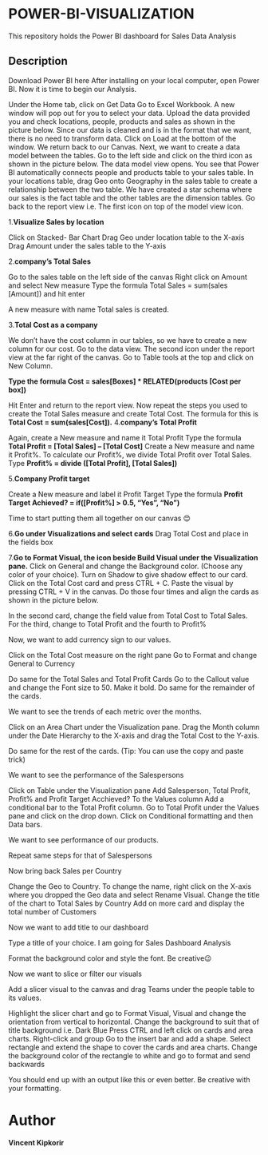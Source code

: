 # POWER-BI-VISUALIZATION
This repository holds the Power BI dashboard for Sales Data Analysis
## Description
Download Power BI here
After installing on your local computer, open Power BI.
Now it is time to begin our Analysis.

Under the Home tab, click on Get Data
Go to Excel Workbook. A new window will pop out for you to select your data.
Upload the data provided you and check locations, people, products and sales as shown in the picture below.
Since our data is cleaned and is in the format that we want, there is no need to transform data. Click on Load at the bottom of the window.
We return back to our Canvas. Next, we want to create a data model between the tables.
Go to the left side and click on the third icon as shown in the picture below.
The data model view opens. You see that Power BI automatically connects people and products table to your sales table.
In your locations table, drag Geo onto Geography in the sales table to create a relationship between the two table.
We have created a star schema where our sales is the fact table and the other tables are the dimension tables.
Go back to the report view i.e. The first icon on top of the model view icon.


1.**Visualize Sales by location**

Click on Stacked- Bar Chart
Drag Geo under location table to the X-axis
Drag Amount under the sales table to the Y-axis




2.**company’s Total Sales**

Go to the sales table on the left side of the canvas
Right click on Amount and select New measure
Type the formula Total Sales = sum(sales [Amount]) and hit enter


A new measure with name Total sales is created.




3.**Total Cost as a company**

We don’t have the cost column in our tables, so we have to create a new column for our cost.
Go to the data view. The second icon under the report view at the far right of the canvas.
Go to Table tools at the top and click on New Column.


**Type the formula Cost = sales[Boxes] * RELATED(products [Cost per box])**


Hit Enter and return to the report view.
Now repeat the steps you used to create the Total Sales measure and create Total Cost. The formula for this is **Total Cost = sum(sales[Cost]).**
4.**company’s Total Profit**

Again, create a New measure and name it Total Profit
Type the formula **Total Profit = [Total Sales] – [Total Cost]** 
Create a New measure and name it Profit%. To calculate our Profit%, we divide Total Profit over Total Sales.
Type **Profit% = divide ([Total Profit], [Total Sales])**


5.**Company Profit target**

Create a New measure and label it Profit Target
Type the formula **Profit Target Achieved? = if([Profit%] > 0.5, “Yes”, “No”)**


Time to start putting them all together on our canvas 😊

6.**Go under Visualizations and select cards**
Drag Total Cost and place in the fields box


7.**Go to Format Visual, the icon beside Build Visual under the Visualization pane.**
Click on General and change the Background color. (Choose any color of your choice).
Turn on Shadow to give shadow effect to our card.
Click on the Total Cost card and press CTRL + C. Paste the visual by pressing CTRL + V in the canvas. Do those four times and align the cards as shown in the picture below.


In the second card, change the field value from Total Cost to Total Sales.
For the third, change to Total Profit and the fourth to Profit%




Now, we want to add currency sign to our values.

Click on the Total Cost measure on the right pane 
Go to Format and change General to Currency


Do same for the Total Sales and Total Profit Cards
Go to the Callout value and change the Font size to 50. Make it bold.
Do same for the remainder of the cards.




We want to see the trends of each metric over the months.

Click on an Area Chart under the Visualization pane.
Drag the Month column under the Date Hierarchy to the X-axis and drag the Total Cost to the Y-axis.


Do same for the rest of the cards. (Tip: You can use the copy and paste trick)

We want to see the performance of the Salespersons 

Click on Table under the Visualization pane
Add Salesperson, Total Profit, Profit% and Profit Target Acchieved? To the Values column
Add a conditional bar to the Total Profit column.
Go to Total Profit under the Values pane and click on the drop down.
Click on Conditional formatting and then Data bars.

We want to see performance of our products.

Repeat same steps for that of Salespersons

Now bring back Sales per Country

Change the Geo to Country. To change the name, right click on the X-axis where you dropped the Geo data and select Rename Visual.
Change the title of the chart to Total Sales by Country
Add on more card and display the total number of Customers

Now we want to add title to our dashboard

Type a title of your choice. I am going for Sales Dashboard Analysis

Format the background color and style the font. Be creative😉


Now we want to slice or filter our visuals 

Add a slicer visual to the canvas and drag Teams under the people table to its values.


Highlight the slicer chart and go to Format Visual, Visual and change the orientation from vertical to horizontal.
Change the background to suit that of title background i.e. Dark Blue
Press CTRL and left click on cards and area charts.
Right-click and group
Go to the insert bar and add a shape. Select rectangle and extend the shape to cover the cards and area charts.
Change the background color of the rectangle to white and go to format and send backwards


You should end up with an output like this or even better. Be creative with your formatting.

# Author
**Vincent Kipkorir**